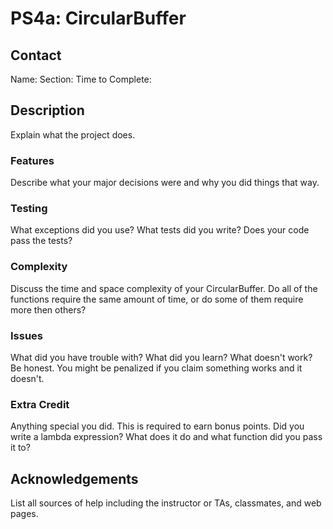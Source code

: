 # PS4a: CircularBuffer

## Contact
Name:
Section:
Time to Complete:


## Description
Explain what the project does.

### Features
Describe what your major decisions were and why you did things that way.

### Testing
What exceptions did you use?  What tests did you write?  Does your code pass the tests?

### Complexity
Discuss the time and space complexity of your CircularBuffer.  Do all of the functions require the same amount of time, or do some of them require more then others?

### Issues
What did you have trouble with?  What did you learn?  What doesn't work?  Be honest.  You might be penalized if you claim something works and it doesn't.

### Extra Credit
Anything special you did.  This is required to earn bonus points.
Did you write a lambda expression?  What does it do and what function did you pass it to?

## Acknowledgements
List all sources of help including the instructor or TAs, classmates, and web pages.
